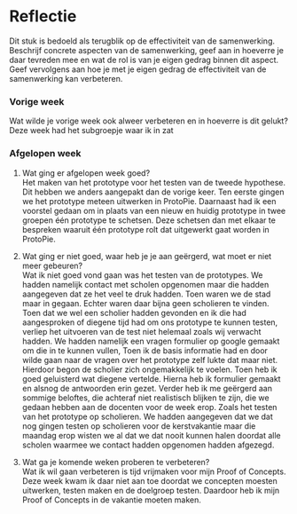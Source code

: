Reflectie
==========

Dit stuk is bedoeld als terugblik op de effectiviteit van de samenwerking.
Beschrijf concrete aspecten van de samenwerking, geef aan in hoeverre je daar tevreden mee en wat de rol is van je eigen gedrag binnen dit aspect. Geef vervolgens aan hoe je met je eigen gedrag de effectiviteit van de samenwerking kan verbeteren.

### Vorige week
Wat wilde je vorige week ook alweer verbeteren en in hoeverre is dit gelukt?  
Deze week had het subgroepje waar ik in zat 

### Afgelopen week
1. Wat ging er afgelopen week goed?  
Het maken van het prototype voor het testen van de tweede hypothese. Dit hebben we anders aangepakt dan de vorige keer. Ten eerste gingen we het prototype meteen uitwerken in ProtoPie. Daarnaast had ik een voorstel gedaan om in plaats van een nieuw en huidig prototype in twee groepen één prototype te schetsen. Deze schetsen dan met elkaar te bespreken waaruit één prototype rolt dat uitgewerkt gaat worden in ProtoPie.

2. Wat ging er niet goed, waar heb je je aan geërgerd, wat moet er niet meer gebeuren?  
Wat ik niet goed vond gaan was het testen van de prototypes. We hadden namelijk contact met scholen opgenomen maar die hadden aangegeven dat ze het veel te druk hadden. Toen waren we de stad maar in gegaan. Echter waren daar bijna geen scholieren te vinden. Toen dat we wel een scholier hadden gevonden en ik die had aangesproken of diegene tijd had om ons prototype te kunnen testen, verliep het uitvoeren van de test niet helemaal zoals wij verwacht hadden. We hadden namelijk een vragen formulier op google gemaakt om die in te kunnen vullen, Toen ik de basis informatie had en door wilde gaan naar de vragen over het prototype zelf lukte dat maar niet. Hierdoor begon de scholier zich ongemakkelijk te voelen. Toen heb ik goed geluisterd wat diegene vertelde. Hierna heb ik formulier gemaakt en alsnog de antwoorden erin gezet. Verder heb ik me geërgerd aan sommige beloftes, die achteraf niet realistisch blijken te zijn, die we gedaan hebben aan de docenten voor de week erop. Zoals het testen van het prototype op scholieren. We hadden aangegeven dat we dat nog gingen testen op scholieren voor de kerstvakantie maar die maandag erop wisten we al dat we dat nooit kunnen halen doordat alle scholen waarmee we contact hadden opgenomen hadden afgezegd.

3. Wat ga je komende weken proberen te verbeteren?  
Wat ik wil gaan verbeteren is tijd vrijmaken voor mijn Proof of Concepts. Deze week kwam ik daar niet aan toe doordat we concepten moesten uitwerken, testen maken en de doelgroep testen. Daardoor heb ik mijn Proof of Concepts in de vakantie moeten maken.